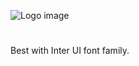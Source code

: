 ![Logo image](https://raw.githubusercontent.com/CharmUI/charm/master/logo.jpg)

#  
  
Best with Inter UI font family.  
